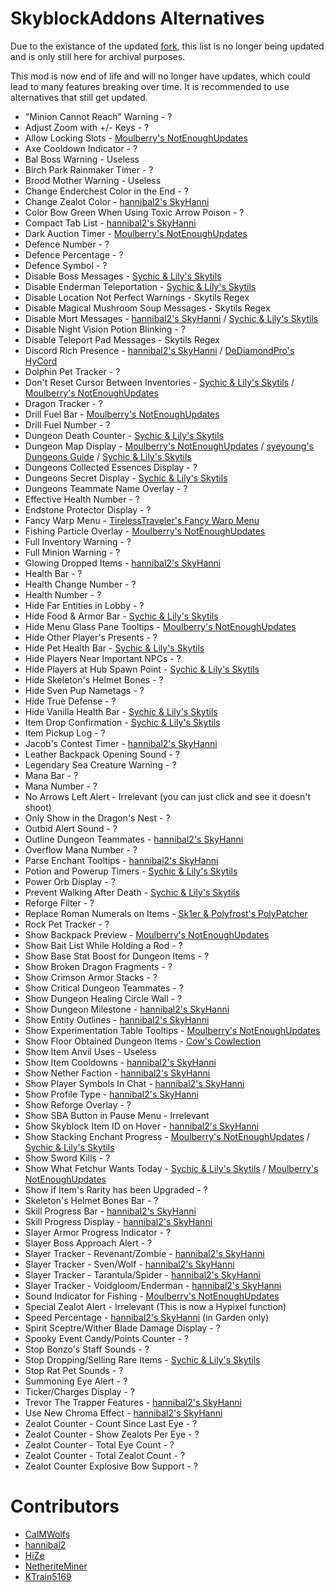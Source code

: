 # SkyblockAddons Alternatives

Due to the existance of the updated [fork](https://modrinth.com/mod/skyblockaddons-unofficial), this list is no longer being updated and is only still here for archival purposes.


This mod is now end of life and 
will no longer have updates, which 
could lead to many features breaking 
over time. It is recommended to use 
alternatives that still get updated.

* "Minion Cannot Reach" Warning - ?
* Adjust Zoom with +/- Keys - ?
* Allow Locking Slots - [Moulberry's NotEnoughUpdates](https://modrinth.com/mod/notenoughupdates)
* Axe Cooldown Indicator - ?
* Bal Boss Warning - Useless
* Birch Park Rainmaker Timer - ?
* Brood Mother Warning - Useless
* Change Enderchest Color in the End - ?
* Change Zealot Color - [hannibal2's SkyHanni](https://modrinth.com/mod/skyhanni)
* Color Bow Green When Using Toxic Arrow Poison - ?
* Compact Tab List - [hannibal2's SkyHanni](https://modrinth.com/mod/skyhanni)
* Dark Auction Timer - [Moulberry's NotEnoughUpdates](https://modrinth.com/mod/notenoughupdates)
* Defence Number - ?
* Defence Percentage - ?
* Defence Symbol - ?
* Disable Boss Messages - [Sychic & Lily's Skytils](https://github.com/Skytils/SkytilsMod/releases/latest)
* Disable Enderman Teleportation - [Sychic & Lily's Skytils](https://github.com/Skytils/SkytilsMod/releases/latest)
* Disable Location Not Perfect Warnings - Skytils Regex
* Disable Magical Mushroom Soup Messages - Skytils Regex
* Disable Mort Messages - [hannibal2's SkyHanni](https://modrinth.com/mod/skyhanni) / [Sychic & Lily's Skytils](https://github.com/Skytils/SkytilsMod/releases/latest)
* Disable Night Vision Potion Blinking - ?
* Disable Teleport Pad Messages - Skytils Regex
* Discord Rich Presence - [hannibal2's SkyHanni](https://modrinth.com/mod/skyhanni) / [DeDiamondPro's HyCord](https://github.com/DeDiamondPro/HyCord/releases/latest) 
* Dolphin Pet Tracker - ?
* Don't Reset Cursor Between Inventories - [Sychic & Lily's Skytils](https://github.com/Skytils/SkytilsMod/releases/latest) / [Moulberry's NotEnoughUpdates](https://modrinth.com/mod/notenoughupdates)
* Dragon Tracker - ?
* Drill Fuel Bar - [Moulberry's NotEnoughUpdates](https://modrinth.com/mod/notenoughupdates)
* Drill Fuel Number - ?
* Dungeon Death Counter - [Sychic & Lily's Skytils](https://github.com/Skytils/SkytilsMod/releases/latest)
* Dungeon Map Display - [Moulberry's NotEnoughUpdates](https://modrinth.com/mod/notenoughupdates) / [syeyoung's Dungeons Guide](https://modrinth.com/mod/dungeons-guide) / [Sychic & Lily's Skytils](https://github.com/Skytils/SkytilsMod/releases/latest)
* Dungeons Collected Essences Display - ?
* Dungeons Secret Display - [Sychic & Lily's Skytils](https://github.com/Skytils/SkytilsMod/releases/latest)
* Dungeons Teammate Name Overlay - ?
* Effective Health Number - ?
* Endstone Protector Display - ?
* Fancy Warp Menu - [TirelessTraveler's Fancy Warp Menu](https://modrinth.com/mod/fancy-warp-menu)
* Fishing Particle Overlay - [Moulberry's NotEnoughUpdates](https://modrinth.com/mod/notenoughupdates)
* Full Inventory Warning - ?
* Full Minion Warning - ?
* Glowing Dropped Items  - [hannibal2's SkyHanni](https://modrinth.com/mod/skyhanni)
* Health Bar - ?
* Health Change Number - ?
* Health Number - ?
* Hide Far Entities in Lobby - ?
* Hide Food & Armor Bar - [Sychic & Lily's Skytils](https://github.com/Skytils/SkytilsMod/releases/latest)
* Hide Menu Glass Pane Tooltips - [Moulberry's NotEnoughUpdates](https://modrinth.com/mod/notenoughupdates)
* Hide Other Player's Presents - ?
* Hide Pet Health Bar - [Sychic & Lily's Skytils](https://github.com/Skytils/SkytilsMod/releases/latest)
* Hide Players Near Important NPCs - ?
* Hide Players at Hub Spawn Point - [Sychic & Lily's Skytils](https://github.com/Skytils/SkytilsMod/releases/latest)
* Hide Skeleton's Helmet Bones - ?
* Hide Sven Pup Nametags - ?
* Hide True Defense - ?
* Hide Vanilla Health Bar - [Sychic & Lily's Skytils](https://github.com/Skytils/SkytilsMod/releases/latest)
* Item Drop Confirmation - [Sychic & Lily's Skytils](https://github.com/Skytils/SkytilsMod/releases/latest)
* Item Pickup Log - ?
* Jacob's Contest Timer - [hannibal2's SkyHanni](https://modrinth.com/mod/skyhanni)
* Leather Backpack Opening Sound - ?
* Legendary Sea Creature Warning - ?
* Mana Bar - ?
* Mana Number - ?
* No Arrows Left Alert - Irrelevant (you can just click and see it doesn't shoot)
* Only Show in the Dragon's Nest - ?
* Outbid Alert Sound - ?
* Outline Dungeon Teammates - [hannibal2's SkyHanni](https://modrinth.com/mod/skyhanni)
* Overflow Mana Number - ?
* Parse Enchant Tooltips - [hannibal2's SkyHanni](https://modrinth.com/mod/skyhanni)
* Potion and Powerup Timers - [Sychic & Lily's Skytils](https://github.com/Skytils/SkytilsMod/releases/latest)
* Power Orb Display - ?
* Prevent Walking After Death - [Sychic & Lily's Skytils](https://github.com/Skytils/SkytilsMod/releases/latest)
* Reforge Filter - ?
* Replace Roman Numerals on Items - [Sk1er & Polyfrost's PolyPatcher](https://modrinth.com/mod/patcher)
* Rock Pet Tracker - ?
* Show Backpack Preview - [Moulberry's NotEnoughUpdates](https://modrinth.com/mod/notenoughupdates)
* Show Bait List While Holding a Rod - ?
* Show Base Stat Boost for Dungeon Items - ?
* Show Broken Dragon Fragments - ?
* Show Crimson Armor Stacks - ?
* Show Critical Dungeon Teammates  - ?
* Show Dungeon Healing Circle Wall - ?
* Show Dungeon Milestone - [hannibal2's SkyHanni](https://modrinth.com/mod/skyhanni)
* Show Entity Outlines - [hannibal2's SkyHanni](https://modrinth.com/mod/skyhanni)
* Show Experimentation Table Tooltips - [Moulberry's NotEnoughUpdates](https://modrinth.com/mod/notenoughupdates)
* Show Floor Obtained Dungeon Items - [Cow's Cowlection](https://github.com/cow-mc/Cowlection/releases/latest)
* Show Item Anvil Uses - Useless
* Show Item Cooldowns - [hannibal2's SkyHanni](https://modrinth.com/mod/skyhanni)
* Show Nether Faction - [hannibal2's SkyHanni](https://modrinth.com/mod/skyhanni)
* Show Player Symbols In Chat - [hannibal2's SkyHanni](https://modrinth.com/mod/skyhanni)
* Show Profile Type - [hannibal2's SkyHanni](https://modrinth.com/mod/skyhanni)
* Show Reforge Overlay - ?
* Show SBA Button in Pause Menu - Irrelevant
* Show Skyblock Item ID on Hover - [hannibal2's SkyHanni](https://modrinth.com/mod/skyhanni)
* Show Stacking Enchant Progress - [Moulberry's NotEnoughUpdates](https://modrinth.com/mod/notenoughupdates) / [Sychic & Lily's Skytils](https://github.com/Skytils/SkytilsMod/releases/latest)
* Show Sword Kills - ?
* Show What Fetchur Wants Today - [Sychic & Lily's Skytils](https://github.com/Skytils/SkytilsMod/releases/latest) / [Moulberry's NotEnoughUpdates](https://modrinth.com/mod/notenoughupdates)
* Show if Item's Rarity has been Upgraded - ?
* Skeleton's Helmet Bones Bar - ?
* Skill Progress Bar - [hannibal2's SkyHanni](https://modrinth.com/mod/skyhanni)
* Skill Progress Display - [hannibal2's SkyHanni](https://modrinth.com/mod/skyhanni)
* Slayer Armor Progress Indicator - ?
* Slayer Boss Approach Alert - ?
* Slayer Tracker - Revenant/Zombie - [hannibal2's SkyHanni](https://modrinth.com/mod/skyhanni)
* Slayer Tracker - Sven/Wolf - [hannibal2's SkyHanni](https://modrinth.com/mod/skyhanni)
* Slayer Tracker - Tarantula/Spider - [hannibal2's SkyHanni](https://modrinth.com/mod/skyhanni)
* Slayer Tracker - Voidgloom/Enderman - [hannibal2's SkyHanni](https://modrinth.com/mod/skyhanni)
* Sound Indicator for Fishing - [Moulberry's NotEnoughUpdates](https://modrinth.com/mod/notenoughupdates)
* Special Zealot Alert - Irrelevant (This is now a Hypixel function)
* Speed Percentage - [hannibal2's SkyHanni](https://modrinth.com/mod/skyhanni) (in Garden only)
* Spirit Sceptre/Wither Blade Damage Display - ?
* Spooky Event Candy/Points Counter - ?
* Stop Bonzo's Staff Sounds - ?
* Stop Dropping/Selling Rare Items - [Sychic & Lily's Skytils](https://github.com/Skytils/SkytilsMod/releases/latest)
* Stop Rat Pet Sounds - ?
* Summoning Eye Alert - ?
* Ticker/Charges Display - ?
* Trevor The Trapper Features - [hannibal2's SkyHanni](https://modrinth.com/mod/skyhanni)
* Use New Chroma Effect - [hannibal2's SkyHanni](https://modrinth.com/mod/skyhanni)
* Zealot Counter - Count Since Last Eye - ?
* Zealot Counter - Show Zealots Per Eye - ?
* Zealot Counter - Total Eye Count - ?
* Zealot Counter - Total Zealot Count - ?
* Zealot Counter Explosive Bow Support - ?

# Contributors

* [CalMWolfs](https://github.com/CalMWolfs)
* [hannibal2](https://github.com/hannibal002)
* [HiZe](https://github.com/superhize)
* [NetheriteMiner](https://github.com/NetheriteMiner)
* [KTrain5169](https://github.com/KTrain5169)
